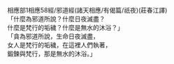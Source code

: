 相應部1相應58經/邪道經(諸天相應/有偈篇/祇夜)(莊春江譯)  
「什麼為邪道所說？什麼日夜滅盡？  
什麼是梵行的垢穢？什麼是無水的沐浴？」  
「貪為邪道所說，生命日夜滅盡，  
女人是梵行的垢穢，在這裡人們執著，  
鍛鍊與梵行，那是無水的沐浴。」  
  
  
